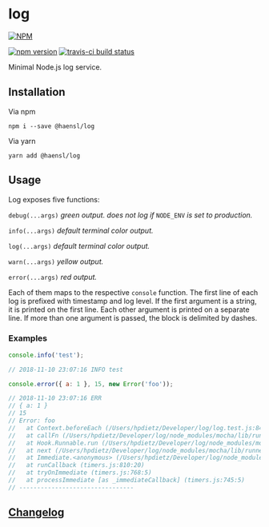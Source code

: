 # log
[![NPM](https://nodei.co/npm/@haensl%2Flog.png?downloads=true)](https://nodei.co/npm/@haensl%2Flog/)

[![npm version](https://badge.fury.io/js/@haensl%2Flog.svg)](http://badge.fury.io/js/@haensl%2Flog)
[![travis-ci build status](https://api.travis-ci.org/haensl/@haensl%2Flog.svg?branch=master)](https://travis-ci.org/haensl/@haensl%2Flog/branches)

Minimal Node.js log service.

## Installation

Via npm

`npm i --save @haensl/log`

Via yarn

`yarn add @haensl/log`

## Usage

Log exposes five functions:

`debug(...args)` _green output. does not log if_ `NODE_ENV` _is set to production._

`info(...args)` _default terminal color output._

`log(...args)` _default terminal color output._

`warn(...args)` _yellow output._

`error(...args)` _red output._

Each of them maps to the respective `console` function.
The first line of each log is prefixed with timestamp and log level.
If the first argument is a string, it is printed on the first line.
Each other argument is printed on a separate line.
If more than one argument is passed, the block is delimited by dashes.

### Examples

```javascript
console.info('test');

// 2018-11-10 23:07:16 INFO test
```

```javascript
console.error({ a: 1 }, 15, new Error('foo'));

// 2018-11-10 23:07:16 ERR
// { a: 1 }
// 15
// Error: foo
//   at Context.beforeEach (/Users/hpdietz/Developer/log/log.test.js:84:39)
//   at callFn (/Users/hpdietz/Developer/log/node_modules/mocha/lib/runnable.js:372:21)
//   at Hook.Runnable.run (/Users/hpdietz/Developer/log/node_modules/mocha/lib/runnable.js:364:7)
//   at next (/Users/hpdietz/Developer/log/node_modules/mocha/lib/runner.js:317:10)
//   at Immediate.<anonymous> (/Users/hpdietz/Developer/log/node_modules/mocha/lib/runner.js:347:5)
//   at runCallback (timers.js:810:20)
//   at tryOnImmediate (timers.js:768:5)
//   at processImmediate [as _immediateCallback] (timers.js:745:5)
// --------------------------------
```

## [Changelog](CHANGELOG.md)
